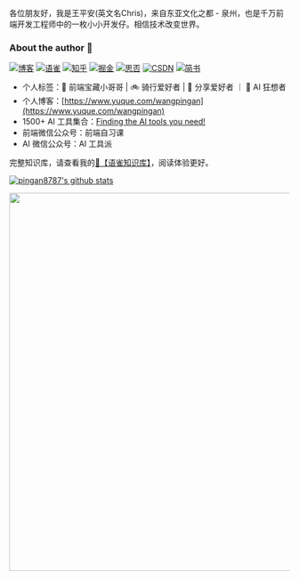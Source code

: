 各位朋友好，我是王平安(英文名Chris)，来自东亚文化之都 - 泉州，也是千万前端开发工程师中的一枚小小开发仔。相信技术改变世界。

### About the author 👋
[![博客](http://images.pingan8787.com/icon_my1.png)](https://www.yuque.com/wangpingan)
[![语雀](http://images.pingan8787.com/assets/icon_26_yuque.png)](https://www.yuque.com/wangpingan/cute-frontend)
[![知乎](http://images.pingan8787.com/icon_zhihu1.png)](https://zhuanlan.zhihu.com/cute-javascript)
[![掘金](http://images.pingan8787.com/icon_juejin2.png)](https://juejin.im/user/586fc337a22b9d0058807d53/posts)
[![思否](http://images.pingan8787.com/icon_sf1.png)](https://segmentfault.com/blog/pingan8787)
[![CSDN](http://images.pingan8787.com/icon_csdn1.png)](https://blog.csdn.net/qq_36380426)
[![简书](http://images.pingan8787.com/icon_jianshu1.png)](https://www.jianshu.com/u/2ec5d94afd60)

* 个人标签：🌼 前端宝藏小哥哥 | 🚲 骑行爱好者 | 💐 分享爱好者 ｜ 🤖 AI 狂想者
* 个人博客：[https://www.yuque.com/wangpingan](https://www.yuque.com/wangpingan)
* 1500+ AI 工具集合：[Finding the AI tools you need!](https://github.com/pingan8787/awesome-ai-tools)
* 前端微信公众号：前端自习课
* AI 微信公众号：AI 工具派

完整知识库，请查看我的[💌【语雀知识库】]([https://www.yuque.com/wangpingan/cute-frontend](https://www.yuque.com/wangpingan))，阅读体验更好。

<a title="Hits" target="_blank" href="https://github.com/pingan8787/pingan878"></a>

[![pingan8787's github stats](https://github-readme-stats.vercel.app/api?username=pingan8787&show_icons=true)](https://github.com/pingan8787)
<!--
[![Top Langs](https://github-readme-stats.vercel.app/api/top-langs/?username=pingan8787)](https://github.com/pingan8787)
-->

<!--
**pingan8787/pingan8787** is a ✨ _special_ ✨ repository because its `README.md` (this file) appears on your GitHub profile.

Here are some ideas to get you started:

- 🔭 I’m currently working on ...
- 🌱 I’m currently learning ...
- 👯 I’m looking to collaborate on ...
- 🤔 I’m looking for help with ...
- 💬 Ask me about ...
- 📫 How to reach me: ...
- 😄 Pronouns: ...
- ⚡ Fun fact: ...
-->

<img src="https://images.pingan8787.com/image/share.gif" width="680px"/>

